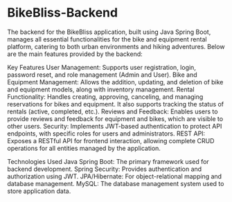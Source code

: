 # BikeBliss-Backend
The backend for the BikeBliss application, built using Java Spring Boot, manages all essential functionalities for the bike and equipment rental platform, catering to both urban environments and hiking adventures. Below are the main features provided by the backend:

Key Features
User Management: Supports user registration, login, password reset, and role management (Admin and User).
Bike and Equipment Management: Allows the addition, updating, and deletion of bike and equipment models, along with inventory management.
Rental Functionality: Handles creating, approving, canceling, and managing reservations for bikes and equipment. It also supports tracking the status of rentals (active, completed, etc.).
Reviews and Feedback: Enables users to provide reviews and feedback for equipment and bikes, which are visible to other users.
Security: Implements JWT-based authentication to protect API endpoints, with specific roles for users and administrators.
REST API: Exposes a RESTful API for frontend interaction, allowing complete CRUD operations for all entities managed by the application.

Technologies Used
Java Spring Boot: The primary framework used for backend development.
Spring Security: Provides authentication and authorization using JWT.
JPA/Hibernate: For object-relational mapping and database management.
MySQL: The database management system used to store application data.
